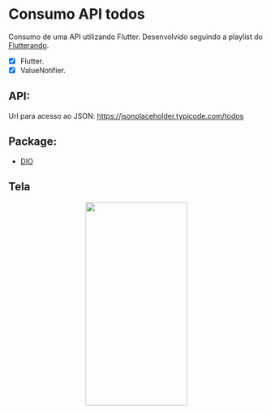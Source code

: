 # Consumo API todos

Consumo de uma API utilizando Flutter. Desenvolvido seguindo a playlist do [Flutterando](https://www.youtube.com/playlist?list=PLlBnICoI-g-d-J57QIz6Tx5xtUDGQdBFB). 

- [x] Flutter.
- [x] ValueNotifier.

## API:
Url para acesso ao JSON: <https://jsonplaceholder.typicode.com/todos>

## Package:
- [DIO](https://pub.dev/packages/dio)

## Tela

<p align="center">
<img src="https://github.com/CharlestonRibeiro/Consumo-API-todos/blob/main/image/screen.png?raw=true" width="200" height="400" />
</p>
